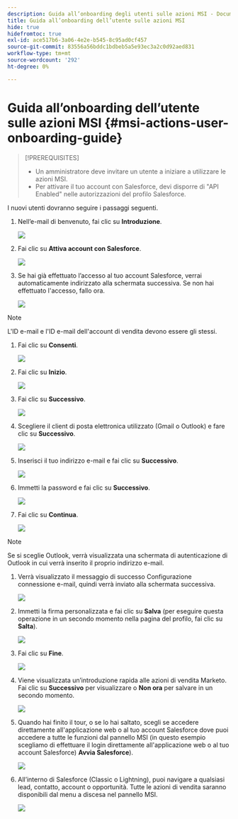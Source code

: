 ```yaml
---
description: Guida all’onboarding degli utenti sulle azioni MSI - Documenti Marketo - Documentazione del prodotto
title: Guida all’onboarding dell’utente sulle azioni MSI
hide: true
hidefromtoc: true
exl-id: ace517b6-3a06-4e2e-b545-8c95ad0cf457
source-git-commit: 83556a56bddc1bdbeb5a5e93ec3a2c0d92aed831
workflow-type: tm+mt
source-wordcount: '292'
ht-degree: 0%

---
```


# Guida all’onboarding dell’utente sulle azioni MSI {#msi-actions-user-onboarding-guide}

>[!PREREQUISITES]
>
>* Un amministratore deve invitare un utente a iniziare a utilizzare le azioni MSI.
>* Per attivare il tuo account con Salesforce, devi disporre di &quot;API Enabled&quot; nelle autorizzazioni del profilo Salesforce.


I nuovi utenti dovranno seguire i passaggi seguenti.

1. Nell’e-mail di benvenuto, fai clic su **Introduzione**.

   ![](assets/msi-actions-user-onboarding-guide-1.png)

1. Fai clic su **Attiva account con Salesforce**.

   ![](assets/msi-actions-user-onboarding-guide-2.png)

1. Se hai già effettuato l’accesso al tuo account Salesforce, verrai automaticamente indirizzato alla schermata successiva. Se non hai effettuato l&#39;accesso, fallo ora.

   ![](assets/msi-actions-user-onboarding-guide-3.png)

>[!NOTE]
>
>L&#39;ID e-mail e l&#39;ID e-mail dell&#39;account di vendita devono essere gli stessi.

1. Fai clic su **Consenti**.

   ![](assets/msi-actions-user-onboarding-guide-4.png)

1. Fai clic su **Inizio**.

   ![](assets/msi-actions-user-onboarding-guide-5.png)

1. Fai clic su **Successivo**.

   ![](assets/msi-actions-user-onboarding-guide-6.png)

1. Scegliere il client di posta elettronica utilizzato (Gmail o Outlook) e fare clic su **Successivo**.

   ![](assets/msi-actions-user-onboarding-guide-7.png)

1. Inserisci il tuo indirizzo e-mail e fai clic su **Successivo**.

   ![](assets/msi-actions-user-onboarding-guide-8.png)

1. Immetti la password e fai clic su **Successivo**.

   ![](assets/msi-actions-user-onboarding-guide-9.png)

1. Fai clic su **Continua**.

   ![](assets/msi-actions-user-onboarding-guide-10.png)

>[!NOTE]
>
>Se si sceglie Outlook, verrà visualizzata una schermata di autenticazione di Outlook in cui verrà inserito il proprio indirizzo e-mail.

1. Verrà visualizzato il messaggio di successo Configurazione connessione e-mail, quindi verrà inviato alla schermata successiva.

   ![](assets/msi-actions-user-onboarding-guide-11.png)

1. Immetti la firma personalizzata e fai clic su **Salva** (per eseguire questa operazione in un secondo momento nella pagina del profilo, fai clic su **Salta**).

   ![](assets/msi-actions-user-onboarding-guide-12.png)

1. Fai clic su **Fine**.

   ![](assets/msi-actions-user-onboarding-guide-13.png)

1. Viene visualizzata un’introduzione rapida alle azioni di vendita Marketo. Fai clic su **Successivo** per visualizzare o **Non ora** per salvare in un secondo momento.

   ![](assets/msi-actions-user-onboarding-guide-14.png)

1. Quando hai finito il tour, o se lo hai saltato, scegli se accedere direttamente all&#39;applicazione web o al tuo account Salesforce dove puoi accedere a tutte le funzioni dal pannello MSI (in questo esempio scegliamo di effettuare il login direttamente all&#39;applicazione web o al tuo account Salesforce) **Avvia Salesforce**).

   ![](assets/msi-actions-user-onboarding-guide-15.png)

1. All’interno di Salesforce (Classic o Lightning), puoi navigare a qualsiasi lead, contatto, account o opportunità. Tutte le azioni di vendita saranno disponibili dal menu a discesa nel pannello MSI.

   ![](assets/msi-actions-user-onboarding-guide-16.png)
